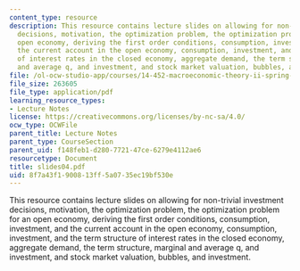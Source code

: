 ```yaml
---
content_type: resource
description: This resource contains lecture slides on allowing for non-trivial investment
  decisions, motivation, the optimization problem, the optimization problem for an
  open economy, deriving the first order conditions, consumption, investment, and
  the current account in the open economy, consumption, investment, and the term structure
  of interest rates in the closed economy, aggregate demand, the term structure, marginal
  and average q, and investment, and stock market valuation, bubbles, and investment.
file: /ol-ocw-studio-app/courses/14-452-macroeconomic-theory-ii-spring-2007/8f7a43f1900813ff5a0735ec19bf530e_slides04.pdf
file_size: 263605
file_type: application/pdf
learning_resource_types:
- Lecture Notes
license: https://creativecommons.org/licenses/by-nc-sa/4.0/
ocw_type: OCWFile
parent_title: Lecture Notes
parent_type: CourseSection
parent_uid: f148feb1-d280-7721-47ce-6279e4112ae6
resourcetype: Document
title: slides04.pdf
uid: 8f7a43f1-9008-13ff-5a07-35ec19bf530e
---
```

This resource contains lecture slides on allowing for non-trivial investment decisions, motivation, the optimization problem, the optimization problem for an open economy, deriving the first order conditions, consumption, investment, and the current account in the open economy, consumption, investment, and the term structure of interest rates in the closed economy, aggregate demand, the term structure, marginal and average q, and investment, and stock market valuation, bubbles, and investment.